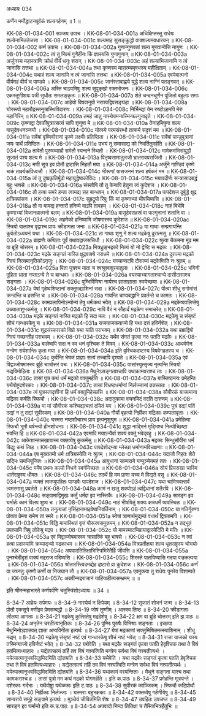 अध्यायः 034

कर्णेन मर्मोद्धाटनपूर्वकं शल्यगर्हणम् ॥ 1 ॥

KK-08-01-034-001	सञ्जय उवाच ।
KK-08-01-034-001a	अधिक्षिप्तस्तु राधेयः शल्येनामिततेजसा ।
KK-08-01-034-001c	शल्यमाह सुसङ्क्रुद्धो वाक्शल्यमवधारयन् ॥
KK-08-01-034-002	कर्ण उवाच ।
KK-08-01-034-002a	गुणान्गुणवतां शल्य गुणवान्वेत्ति नागुणः ।
KK-08-01-034-002c	त्वं तु नित्यं गुणैर्हीनः किं ज्ञास्यसि गुणागुणान् ॥
KK-08-01-034-003a	अर्जुनस्य महास्त्राणि क्रोधं वीर्यं धनुः शरान् ।
KK-08-01-034-003c	अहं शल्याभिजानामि न त्वं जानासि तत्तथा ॥
KK-08-01-034-004a	तथा कृष्णस्य माहात्म्यमृषभस्य महीक्षिताम् ।
KK-08-01-034-004c	यथाहं शल्य जानामि न त्वं जानासि तत्तथा ॥
KK-08-01-034-005a	एवमेवात्मनो वीर्यमहं वीर्यं च पाण्डवे ।
KK-08-01-034-005c	जानंस्तावाह्वये युद्धे शल्य नाग्निं पतङ्गवत् ॥
KK-08-01-034-006a	अस्ति चाऽयमिषुः शल्य सुपुङ्खो रक्तभोजनः ।
KK-08-01-034-006c	एकस्तूणीशयः पत्री सुधौतः समलङ्कृतः ॥
KK-08-01-034-007a	शेते चन्दनचूर्णेन पूजितो बहुलाः समाः ।
KK-08-01-034-007c	आहेयो विषवानुग्रो नराश्वद्विपसङ्घहा ॥
KK-08-01-034-008a	घोररूपो महारौद्रस्तनुत्रास्थिविदारणः ।
KK-08-01-034-008c	निर्भिन्द्यां येन रुष्टोऽहमपि मेरुं महागिरिम् ॥
KK-08-01-034-009a	तमहं जातु नास्येयमन्यस्मिन्फल्गुनादृते ।
KK-08-01-034-009c	कृष्णाद्वा देवकीपुत्रात्सत्यं चापि शृणुष्व मे ॥
KK-08-01-034-010a	तेनाहमिषुणा शल्य वासुदेवधनञ्जयौ ।
KK-08-01-034-010c	योत्स्ये परमसंरब्धौ तत्कर्म सदृशं मम ॥
KK-08-01-034-011a	सर्वेषां वृष्णिवीराणां कृष्णे लक्ष्मीः प्रतिष्ठिता ।
KK-08-01-034-011c	सर्वेषां पाण्डुपुत्राणां जयः पार्थे प्रतिष्ठितः ।
KK-08-01-034-011e	उभयं तु समासाद्य को निवर्तितुमर्हति ॥
KK-08-01-034-012a	तावेतौ पुरुषव्याघ्रौ समेतौ स्यन्दने स्थितौ ।
KK-08-01-034-012c	मामेकमभिसंयुद्धौ सुजातं पश्य शल्य मे ॥
KK-08-01-034-013a	पितृष्वसामातुलजौ भ्रातरावपराजितौ ।
KK-08-01-034-013c	मणी सूत्र इव प्रोतौ द्रष्टासि निहतौ मया ॥
KK-08-01-034-014a	अर्जुने गाण्डिवं कृष्णे चक्रं तार्क्ष्यकपिध्वजौ ।
KK-08-01-034-014c	भीरूणां त्रासजननं शल्य हर्षकरं मम ॥
KK-08-01-034-015a	त्वं तु दुष्प्रकृतिर्मूढो महायुद्धेष्वकोविदः ।
KK-08-01-034-015c	भयावदीर्णः सन्त्रासादबद्धं बहुः भाषसे ॥
KK-08-01-034-016a	संस्तौषि तौ तु केनापि हेतुना त्वं कुदेशज ।
KK-08-01-034-016c	तौ हत्वा समरे हन्ता त्वामद्य सह बान्धवम् ॥
KK-08-01-034-017a	पापदेशज दुर्बुद्धे क्षुद्र क्षत्रियपांसन ।
KK-08-01-034-017c	सुहृद्रूपो रिपुः किं मां कृष्णाभ्यां भीषयिष्यसि ॥
KK-08-01-034-018a	तौ वा मामद्य हन्तारौ हनिष्ये वाऽपि तावहम् ।
KK-08-01-034-018c	नाहं बिभेमि कृष्णाभ्यां विजानन्नात्मनो बलम् ॥
KK-08-01-034-019a	वासुदेवसहस्रं वा फल्गुनानां शतानि वा ।
KK-08-01-034-019c	अहमेको हनिष्यामि जोषमास्स्व कुदेशज ॥
KK-08-01-034-020ac	स्त्रियो बालाश्च वृद्वाश्च प्रायः क्रीडागता जनाः ॥
KK-08-01-034-021a	या गाथाः सम्प्रगायन्ति कुर्वतोऽध्ययनं यथा ।
KK-08-01-034-021c	ता गाथाः शृणु मे शल्य मद्रकेषु दुरात्मसु ॥
KK-08-01-034-022a	ब्राह्मणैः कथिताः पूर्वं यथावद्राजसन्निधौ ।
KK-08-01-034-022c	श्रुत्वा चैकमना मूढ मम वा ब्रूहि चोत्तरम् ॥
KK-08-01-034-023a	मित्रध्रुङ्भद्रको नित्यं यो नो द्वेष्टि स मद्रकः ।
KK-08-01-034-023c	मद्रके सङ्गतं नास्ति क्षुद्रवाक्ये नराधमे ॥
KK-08-01-034-024a	दुरात्मा मद्रको नित्यं नित्यमानृतिकोऽनृजुः ।
KK-08-01-034-024c	यच्चान्यदपि दौरात्म्यं मद्रकेष्विति नः श्रुतम् ॥
KK-08-01-034-025a	पिता पुत्रश्च माता च श्वश्रूश्वशुरमातुलाः ।
KK-08-01-034-025c	भगिनी दुहिता भ्राता नप्ताऽन्ये ते च बान्धवाः ॥
KK-08-01-034-026a	वयस्याभ्यागताश्चान्ये दासीदासाश्च सङ्गताः ।
KK-08-01-034-026c	पुम्भिर्विमिश्रा नार्यश्च ज्ञाताज्ञाताः स्वयेच्छया ॥
KK-08-01-034-027a	येषां गृहेष्वशिष्टानां सक्तुमद्याशिनां सदा ।
KK-08-01-034-027c	पीत्वा शीधु सगोमांसं क्रन्दन्ति च हसन्ति च ॥
KK-08-01-034-028a	गायन्ति चाप्यबद्धानि प्रवर्तन्ते च कामतः ।
KK-08-01-034-028c	कामप्रलापिनोऽन्योन्यं तेषु धर्मःकथं भवेत् ॥
KK-08-01-034-029a	मद्रकेष्ववलिप्तेषु प्रख्याताशुभकर्मसु ।
KK-08-01-034-029c	नापि वैरं न सौहार्दं मद्रकेण समाचरेत् ॥
KK-08-01-034-030a	मद्रके सङ्गतं नास्ति मद्रको हि सदा मलः ।
KK-08-01-034-030c	मद्रकेषु च संसृष्टं शौचं गान्धारकेषु च ॥
KK-08-01-034-031a	राजयाजकयाज्ये हि यथा दत्तं हविर्नशेत् ।
KK-08-01-034-031c	शूद्रसंस्कारको विप्रो यथा याति पराभवम् ॥
KK-08-01-034-032a	यथा ब्रह्मद्विषो नित्यं गच्छन्तीह पराभवम् ।
KK-08-01-034-032c	यथैव संगतं कृत्वा नरः पतति मद्रकैः ॥
KK-08-01-034-033a	बालेष्वपि सदा न स्म धनं वृश्चिक ते विषम् ।
KK-08-01-034-033c	आथर्वणेन मन्त्रेण सर्वशान्तिः कृता मया ॥
KK-08-01-034-034a	इति वृश्चिकदष्टस्य विषवेगहतस्य च ।
KK-08-01-034-034c	कुर्वन्ति भेषजं प्राज्ञाः सत्यं तच्चापि दृश्यते ॥
KK-08-01-034-035a	एवं विद्वञ्जोषमास्स्व ब्रूहि चात्रोत्तरं वचः ।
KK-08-01-034-035c	वासांस्युत्सृज्य नृत्यन्ति स्त्रियो मद्यविमोहिताः ॥
KK-08-01-034-036a	मैथुनेऽसङ्गताश्चापि यथाकामवराश्च ताः ।
KK-08-01-034-036c	तासां पुत्र कथं धर्मं मद्रको वक्तुमर्हति ॥
KK-08-01-034-037a	यास्तिष्ठन्त्यः प्रमेहन्ति यथैवोष्ट्रदशेरकाः ।
KK-08-01-034-037c	तासां विभ्रष्टधर्माणां निर्लज्जानां ततस्ततः ।
KK-08-01-034-037e	त्वं पुत्रस्तादृशीनां हि धर्मं वक्तुमिहेच्छसि ॥
KK-08-01-034-038a	सौवीरकं याच्यमाना मद्रिका कर्षति स्फिचौ ।
KK-08-01-034-038c	अदातुकामा वचनमिदं वदति दारुणम् ॥
KK-08-01-034-039a	मा मां सौवीरकं कश्चिद्याचतां दयितं मम ।
KK-08-01-034-039c	पुत्रं दद्यां पतिं दद्यां न तु दद्यां सुवीरकम् ॥
KK-08-01-034-040a	गौर्यो बृहत्यो निर्ह्रीका मद्रिकाः कम्पलावृताः ।
KK-08-01-034-040c	घस्मरा नष्टशौचाश्च प्राय इत्यनुशुश्रुम ॥
KK-08-01-034-041a	प्रमेहित्वा स्फिचौ भूमौ घर्षन्त्यो हीनशोधनाः ।
KK-08-01-034-041c	शुद्धा नाद्भिर्न मृद्भिश्च नित्योच्छिष्टा भवन्ति हि ॥
KK-08-01-034-042a	एवमादि मयाऽन्यैर्वा शक्यं वक्तुं भवेद्बहु ।
KK-08-01-034-042c	आकेशान्तान्नखाग्राच्च वक्तव्येषु कुकर्मसु ॥
KK-08-01-034-043a	मद्रकाः सिन्धुसौवीरा धर्मं विद्युः कथं त्विह ।
KK-08-01-034-043c	पापदेशोद्भवा म्लेच्छा धर्माणामविचक्षणाः ॥
KK-08-01-034-044a	एष मुख्यतमो धर्मः क्षत्रियस्येति नः श्रुतम् ।
KK-08-01-034-044c	यदाजौ निहतः शेते सद्भिः समभिपूजितः ॥
KK-08-01-034-045a	आयुधानां साम्पराये यन्मुञ्चेयमहं ततः ।
KK-08-01-034-045c	ममैष प्रथमः कल्पो निधने स्वर्गमिच्छतः ॥
KK-08-01-034-046a	सोयं प्रियसखा चास्मि धार्तराष्ट्रस्य धीमतः ।
KK-08-01-034-046c	तदर्थे हि मम प्राणा यच्च मे विद्यते वसु ॥
KK-08-01-034-047a	व्यक्तं त्वमप्युपहितः पाण्डवैः पापदेशज ।
KK-08-01-034-047c	यथा चामित्रवत्सर्वं त्वमस्मासु प्रवर्तसे ॥
KK-08-01-034-048a	कामं न खलु शक्योऽहं त्वद्विधानां शतैरपि ।
KK-08-01-034-048c	सङ्ग्रामाद्विमुखः कर्तुं धर्मज्ञ इव नास्तिकैः ॥
KK-08-01-034-049a	सारङ्ग इव घर्मार्तः कामं विलप शुष्य च ।
KK-08-01-034-049c	नाहं भीषयितुं शक्यः क्षत्रधर्मे व्यवस्थितः ॥
KK-08-01-034-050a	तनुत्यजां नृसिंहानामाहवेष्वनिवर्तिनाम् ।
KK-08-01-034-050c	या गतिर्गुरुणा प्रोक्ता प्रेम्णा रामेण तां स्मरे ॥
KK-08-01-034-051a	स्वेषां त्राणार्थमुद्यन्तं वधार्थं द्विषतामपि ।
KK-08-01-034-051c	विद्धि मामास्थितं वृत्तं पौरूरवसमुत्तमम् ॥
KK-08-01-034-052a	न तद्भूतं प्रपश्यामि त्रिषु लोकेषु मद्रप ।
KK-08-01-034-052c	यो मामस्मादभिप्रायाद्वारयेदिति मे मतिः ॥
KK-08-01-034-053a	एवं विद्वञ्जोषमास्स्व त्रासात्किं बहु भाषसे ।
KK-08-01-034-053c	न त्वां हत्वा प्रदास्यामि क्रव्याद्भ्यो मद्रकाधम ॥
KK-08-01-034-054a	मित्रप्रतीक्षया शल्य धृतराष्ट्रस्य चोभयोः ।
KK-08-01-034-054c	अपवादतितिक्षाभिस्त्रिभिरेतैर्हि जीवसि ॥
KK-08-01-034-055a	पुनश्चेदीदृशं वाक्यं मद्रराज वदिष्यसि ।
KK-08-01-034-055c	शिरस्ते पातयिष्यासि गदया वज्रकल्पया ॥
KK-08-01-034-056a	श्रोतारस्त्विदमद्येह द्रष्टारो व्रा कुदेशज ।
KK-08-01-034-056c	कर्णं वा जघ्नतुः कृष्णौ कर्णो वा निजघान तौ ॥
KK-08-01-034-057a	एवमुक्त्वा तु राधेयः पुनरेव विशाम्पते ।
KK-08-01-034-057c	अब्रवीन्मद्रराजानं याहियाहीत्यसम्भ्रमम् ॥ ॥

इति श्रीमन्महाभारते कर्णपर्वणि चतुस्त्रिंशोऽध्यायः ॥ 34 ॥

8-34-7 आहेयः सर्पमयः ॥ 8-34-9 नास्येयं न क्षिपेयम् ॥ 8-34-12 सुजातं शोभनं जन्म ॥ 8-34-13 प्रोतौ एकसूत्रे मणीइव प्रेमसम्बद्धौ ॥ 8-34-19 जोषं तूष्णीम् । आस्स्व तिष्ठ ॥ 8-34-20 क्रीडागताः लीलया आगताः ॥ 8-34-21 मद्रकेषु कुत्सितेषु मद्रदेशेषु ॥ 8-34-22 क्षम वा ब्रूहि चोत्तरम् इति झ.पाठः ॥ 8-34-24 अनृतेन चरतीत्यानृतिकः ॥ 8-34-26 पुम्भिः पुरुषैः विमिश्राः सङ्गताः । इच्छया मैथुनिनोऽज्ञातवत् ज्ञाता अप्यविगीता इत्यर्थः ॥ 8-34-27 येषां मद्रकाणां सक्तुमिश्रितमत्स्याशिनाम् । शीधु मद्यम् ॥ 8-34-30 मद्रकेषु संसृष्टं नष्टं एवं गान्धारकेषु शौचं नष्टं भवेत् ॥ 8-34-31 राजा याजको यस्य तस्मिन्याज्ये हविर्नष्टं भवेत् ॥ 8-34-32 यथैवेति । यथा मद्रकैः सङ्गतं कृत्वा पतति हेवृश्चिक तथा ते विषं हतमित्यध्याहारः । यद्येतत्सत्यं तर्हि तव विषं नश्यत्विति मन्त्रेण सर्वथा विषं नश्यतीत्यर्थः । मयेत्यात्मानुभवसिद्धमिदमिति द्योतयति ॥ 8-34-33 यथैवेति । यथा मद्रकैः सङ्गतं कृत्वा पतति हेवृश्चिक तथा ते विषं हतमित्यध्याहारः । यद्येतत्सत्यं तर्हि तव विषं नश्यत्विति मन्त्रेण सर्वथा विषं नश्यतीत्यर्थः । मयेत्यात्मानुभवसिद्धमिदमिति द्योतयति ॥ 8-34-36 यथाकामं वरयन्तिताः । मैथुने सङ्गता याश्च तथा कामकराश्च ह । तासां पुत्रो मम कथं मद्रको योगमर्हति । इति क.पाठः ॥ 8-34-37 प्रमेहन्ति मूत्रयन्ते । दशेरकाः गर्दभाः । यथैवोष्ट्रा यथेळकाः इति ट.पाठः ॥ 8-34-38 सुवीरकं काञ्जिकम् । स्फिचौ कटिप्रोथौ ॥ 8-34-40 निर्ह्रीकाः निर्लज्जाः । घस्मराः बहुभक्षकाः ॥ 8-34-42 वक्तव्येषु गर्हणीयेषु ॥ 8-34-45 साम्पराये समूहे सङ्ग्रामे इत्यर्थः । मुञ्चेयं जीवितमिति शेषः ॥ 8-34-47 उपहितः उपजप्त ॥ 8-34-49 सारङ्ग इव घर्मान्ते इति क.ड.पाठः ॥ 8-34-54 अपवादो निन्दा तितिक्षा च तैस्त्रिभित्रर्हेतुभिः ॥
